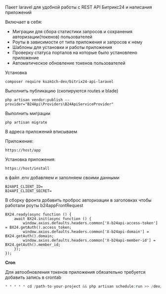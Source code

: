 Пакет laravel для удобной работы с REST API Битрикс24 и написания приложений

Включает в себя:
- Миграции для сбора статистики запросов и сохранения авторизации(токенов) пользователей
- Роуты в зависимости от типа приложения и запросов к нему 
- Шаблоны для установки и работы приложения
- Проверку статуса порталов на которые было установлено приложение
- Автоматическое обновление токенов пользователей

Установка

```injectablephp
composer require kuzm1ch-dev/bitrix24-api-laravel
```

Выполнить публикацию (скопируются routes и blade)
```injectablephp
php artisan vendor:publish --provider="B24Api\Providers\B24ApiServiceProvider"
```

Выполнить миграции
```injectablephp
php artisan migrate
```

В адреса приложений вписываем

Приложение:
```injectablephp
https://host/app
```
Установка приложения:
```injectablephp
https://host/install
```

в файл .env добавляем и заполняем своими данными
```injectablephp
B24API_CLIENT_ID=
B24API_CLIENT_SECRET=
```

В сборку фронта добавить проброс авторизации в заголовках
чтобы работали роуты b24appFrontRequest

```injectablephp
BX24.ready(async function () {
    await BX24.init(async function () {
        window.axios.defaults.headers.common['X-b24api-access-token'] = BX24.getAuth().access_token;
        window.axios.defaults.headers.common['X-b24api-domain'] = BX24.getAuth().domain;
        window.axios.defaults.headers.common['X-b24api-member-id'] = BX24.getAuth().member_id;
    });
});
```

**Cron**

Для автообновления токенов приложения обязательно требуется добавить запись в crontab

```php
* * * * * cd /path-to-your-project && php artisan schedule:run >> /dev/null 2>&1
```
